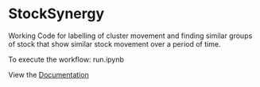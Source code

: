 # StockSynergy

Working Code for labelling of cluster movement and finding similar groups of stock that show similar stock movement over a period of time.

To execute the workflow: run.ipynb


View the [Documentation](https://github.com/abhiishekpal/StockSynergy/blob/main/NewRelic's%20Presentation.pdf)
